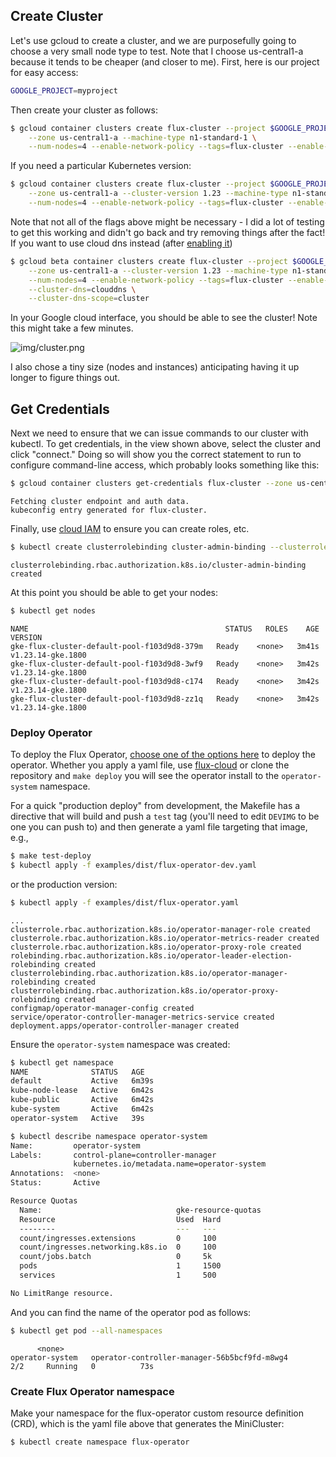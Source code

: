 ## Create Cluster

Let's use gcloud to create a cluster, and we are purposefully going to choose
a very small node type to test. Note that I choose us-central1-a because it tends
to be cheaper (and closer to me). First, here is our project for easy access:

```bash
GOOGLE_PROJECT=myproject
```

Then create your cluster as follows:

```bash
$ gcloud container clusters create flux-cluster --project $GOOGLE_PROJECT \
    --zone us-central1-a --machine-type n1-standard-1 \
    --num-nodes=4 --enable-network-policy --tags=flux-cluster --enable-intra-node-visibility
```

If you need a particular Kubernetes version:

```bash
$ gcloud container clusters create flux-cluster --project $GOOGLE_PROJECT \
    --zone us-central1-a --cluster-version 1.23 --machine-type n1-standard-1 \
    --num-nodes=4 --enable-network-policy --tags=flux-cluster --enable-intra-node-visibility
```

Note that not all of the flags above might be necessary - I did a lot of testing to get
this working and didn't go back and try removing things after the fact!
If you want to use cloud dns instead (after [enabling it](https://console.cloud.google.com/apis/library/dns.googleapis.com))

```bash
$ gcloud beta container clusters create flux-cluster --project $GOOGLE_PROJECT \
    --zone us-central1-a --cluster-version 1.23 --machine-type n1-standard-1 \
    --num-nodes=4 --enable-network-policy --tags=flux-cluster --enable-intra-node-visibility \
    --cluster-dns=clouddns \
    --cluster-dns-scope=cluster
```

In your Google cloud interface, you should be able to see the cluster! Note
this might take a few minutes.

![img/cluster.png](img/cluster.png)

I also chose a tiny size (nodes and instances) anticipating having it up longer to figure things out.

## Get Credentials

Next we need to ensure that we can issue commands to our cluster with kubectl.
To get credentials, in the view shown above, select the cluster and click "connect."
Doing so will show you the correct statement to run to configure command-line access,
which probably looks something like this:

```bash
$ gcloud container clusters get-credentials flux-cluster --zone us-central1-a --project $GOOGLE_PROJECT
```
```console
Fetching cluster endpoint and auth data.
kubeconfig entry generated for flux-cluster.
```

Finally, use [cloud IAM](https://cloud.google.com/iam) to ensure you can create roles, etc.

```bash
$ kubectl create clusterrolebinding cluster-admin-binding --clusterrole cluster-admin --user $(gcloud config get-value core/account)
```
```console
clusterrolebinding.rbac.authorization.k8s.io/cluster-admin-binding created
```

At this point you should be able to get your nodes:

```bash
$ kubectl get nodes
```
```console
NAME                                            STATUS   ROLES    AGE     VERSION
gke-flux-cluster-default-pool-f103d9d8-379m   Ready    <none>   3m41s   v1.23.14-gke.1800
gke-flux-cluster-default-pool-f103d9d8-3wf9   Ready    <none>   3m42s   v1.23.14-gke.1800
gke-flux-cluster-default-pool-f103d9d8-c174   Ready    <none>   3m42s   v1.23.14-gke.1800
gke-flux-cluster-default-pool-f103d9d8-zz1q   Ready    <none>   3m42s   v1.23.14-gke.1800
```

### Deploy Operator

To deploy the Flux Operator, [choose one of the options here](https://flux-framework.org/flux-operator/getting_started/user-guide.html#production-install) to deploy the operator. Whether you apply a yaml file, use [flux-cloud](https://converged-computing.github.io/flux-cloud) or clone the repository and `make deploy` you will see the operator install to the `operator-system` namespace.

For a quick "production deploy" from development, the Makefile has a directive that will build and push a `test` tag (you'll need to edit `DEVIMG` to be one you can push to) and then generate a
yaml file targeting that image, e.g.,

```bash
$ make test-deploy
$ kubectl apply -f examples/dist/flux-operator-dev.yaml
```

or the production version:

```bash
$ kubectl apply -f examples/dist/flux-operator.yaml
```

```console
...
clusterrole.rbac.authorization.k8s.io/operator-manager-role created
clusterrole.rbac.authorization.k8s.io/operator-metrics-reader created
clusterrole.rbac.authorization.k8s.io/operator-proxy-role created
rolebinding.rbac.authorization.k8s.io/operator-leader-election-rolebinding created
clusterrolebinding.rbac.authorization.k8s.io/operator-manager-rolebinding created
clusterrolebinding.rbac.authorization.k8s.io/operator-proxy-rolebinding created
configmap/operator-manager-config created
service/operator-controller-manager-metrics-service created
deployment.apps/operator-controller-manager created
```

Ensure the `operator-system` namespace was created:

```bash
$ kubectl get namespace
NAME              STATUS   AGE
default           Active   6m39s
kube-node-lease   Active   6m42s
kube-public       Active   6m42s
kube-system       Active   6m42s
operator-system   Active   39s
```
```bash
$ kubectl describe namespace operator-system
Name:         operator-system
Labels:       control-plane=controller-manager
              kubernetes.io/metadata.name=operator-system
Annotations:  <none>
Status:       Active

Resource Quotas
  Name:                              gke-resource-quotas
  Resource                           Used  Hard
  --------                           ---   ---
  count/ingresses.extensions         0     100
  count/ingresses.networking.k8s.io  0     100
  count/jobs.batch                   0     5k
  pods                               1     1500
  services                           1     500

No LimitRange resource.
```

And you can find the name of the operator pod as follows:

```bash
$ kubectl get pod --all-namespaces
```
```console
      <none>
operator-system   operator-controller-manager-56b5bcf9fd-m8wg4               2/2     Running   0          73s
```

### Create Flux Operator namespace

Make your namespace for the flux-operator custom resource definition (CRD), which is the yaml file above that generates the MiniCluster:

```bash
$ kubectl create namespace flux-operator
```